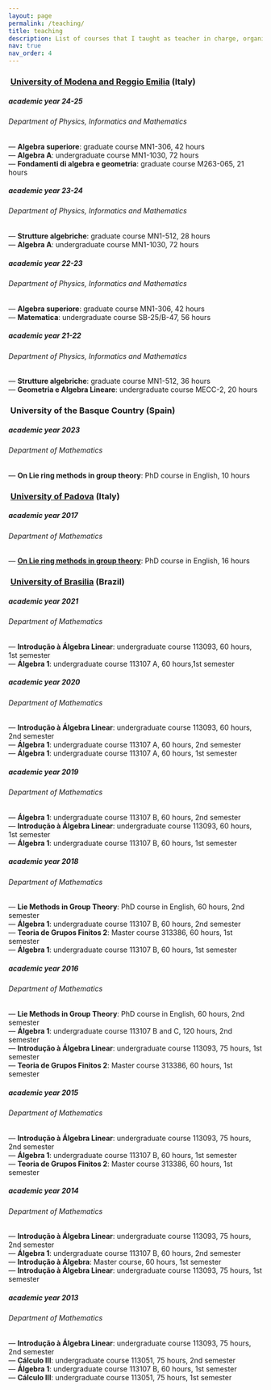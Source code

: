 ```yaml
---
layout: page
permalink: /teaching/
title: teaching
description: List of courses that I taught as teacher in charge, organized by universities.
nav: true
nav_order: 4
---
```



<h3 class="mt-4"><i class="fa-solid fa-building-columns" style="color:var(--global-theme-color)">‌</i> <a href="https://moodle.unimore.it/">University of Modena and Reggio Emilia</a> (Italy)</h3>

<div class="card mt-3">
  <div class="p-3">
    <div class="row">
      <div class="col-sm-10">
        <h5 class="font-weight-bold">academic year 24-25</h5>
      </div>
      <div class="col-sm-2 text-left text-sm-right">
      </div>
    </div>
    <h6 class="font-italic mt-2 mt-sm-0">Department of Physics, Informatics and Mathematics</h6>
      — <b>Algebra superiore</b>: graduate course MN1-306, 42 hours <br>
      — <b>Algebra A</b>: undergraduate course MN1-1030, 72 hours <br> 
      — <b>Fondamenti di algebra e geometria</b>: graduate course M263-065, 21 hours 
  </div>
</div>
<div class="card mt-3">
  <div class="p-3">
    <div class="row">
      <div class="col-sm-10">
        <h5 class="font-weight-bold">academic year 23-24</h5>
      </div>
      <div class="col-sm-2 text-left text-sm-right">
      </div>
    </div>
    <h6 class="font-italic mt-2 mt-sm-0">Department of Physics, Informatics and Mathematics</h6>
      — <b>Strutture algebriche</b>: graduate course MN1-512, 28 hours <br>
      — <b>Algebra A</b>: undergraduate course MN1-1030, 72 hours <br>
  </div>
</div>
<div class="card mt-3">
  <div class="p-3">
    <div class="row">
      <div class="col-sm-10">
        <h5 class="font-weight-bold">academic year 22-23</h5>
      </div>
      <div class="col-sm-2 text-left text-sm-right">
      </div>
    </div>
    <h6 class="font-italic mt-2 mt-sm-0">Department of Physics, Informatics and Mathematics</h6>
      — <b>Algebra superiore</b>: graduate course MN1-306, 42 hours <br>
      — <b>Matematica</b>: undergraduate course SB-25/B-47, 56 hours <br> 
  </div>
</div>
<div class="card mt-3">
  <div class="p-3">
    <div class="row">
      <div class="col-sm-10">
        <h5 class="font-weight-bold">academic year 21-22</h5>
      </div>
      <div class="col-sm-2 text-left text-sm-right">
      </div>
    </div>
    <h6 class="font-italic mt-2 mt-sm-0">Department of Physics, Informatics and Mathematics</h6>
      — <b>Strutture algebriche</b>: graduate course MN1-512, 36 hours <br>
      — <b>Geometria e Algebra Lineare</b>: undergraduate course MECC-2, 20 hours <br>
  </div>
</div>


<h3 class="mt-4" style="color:var(--global-theme-color)"> <i class="fa-solid fa-building-columns" style="color:var(--global-theme-color)">‌</i>  University of the Basque Country <span style="color:var(--global-text-color)">(Spain)</span> </h3>

<div class="card mt-3">
  <div class="p-3">
    <div class="row">
      <div class="col-sm-10">
        <h5 class="font-weight-bold">academic year 2023</h5>
      </div>
      <div class="col-sm-2 text-left text-sm-right">
      </div>
    </div>
    <h6 class="font-italic mt-2 mt-sm-0">Department of Mathematics</h6>
      — <b>On Lie ring methods in group theory</b>: PhD course in English, 10 hours
  </div>
 </div> 


<h3 class="mt-4"><i class="fa-solid fa-building-columns" style="color:var(--global-theme-color)">‌</i> <a href="https://dottorato.math.unipd.it/current_activity/past_courses">University of Padova</a> (Italy) </h3>

<div class="card mt-3">
  <div class="p-3">
    <div class="row">
      <div class="col-sm-10">
        <h5 class="font-weight-bold">academic year 2017</h5>
      </div>
      <div class="col-sm-2 text-left text-sm-right">
      </div>
    </div>
    <h6 class="font-italic mt-2 mt-sm-0">Department of Mathematics</h6>
     — <b><a href="https://www.math.unipd.it/~dottmath/corsi2018/Acciarri.pdf">On Lie ring methods in group theory</a></b>: PhD course in English, 16 hours
  </div>
 </div> 


<h3 class="mt-4"><i class="fa-solid fa-building-columns" style="color:var(--global-theme-color)">‌</i> <a href="https://moodle.mat.unb.br/?lang=pt_br">University of Brasilia</a> (Brazil)</h3>

<div class="card mt-3">
  <div class="p-3">
    <div class="row">
      <div class="col-sm-10">
        <h5 class="font-weight-bold">academic year 2021</h5>
      </div>
      <div class="col-sm-2 text-left text-sm-right">
      </div>
    </div>
    <h6 class="font-italic mt-2 mt-sm-0">Department of Mathematics</h6>
      — <b>Introdução à Álgebra Linear</b>: undergraduate course 113093, 60 hours, 1st semester<br>
      — <b>Álgebra 1</b>: undergraduate course 113107 A, 60 hours,1st semester <br>
  </div>
</div>
<div class="card mt-3">
  <div class="p-3">
    <div class="row">
      <div class="col-sm-10">
        <h5 class="font-weight-bold">academic year 2020</h5>
      </div>
      <div class="col-sm-2 text-left text-sm-right">
      </div>
    </div>
    <h6 class="font-italic mt-2 mt-sm-0">Department of Mathematics</h6>
      — <b>Introdução à Álgebra Linear</b>: undergraduate course 113093, 60 hours, 2nd semester<br>
      — <b>Álgebra 1</b>: undergraduate course 113107 A, 60 hours, 2nd semester <br>
      — <b>Álgebra 1</b>: undergraduate course 113107 A, 60 hours, 1st semester <br>
  </div>
</div>
<div class="card mt-3">
  <div class="p-3">
    <div class="row">
      <div class="col-sm-10">
        <h5 class="font-weight-bold">academic year 2019</h5>
      </div>
      <div class="col-sm-2 text-left text-sm-right">
      </div>
    </div>
    <h6 class="font-italic mt-2 mt-sm-0">Department of Mathematics</h6>
      — <b>Álgebra 1</b>: undergraduate course 113107 B, 60 hours, 2nd semester <br>
      — <b>Introdução à Álgebra Linear</b>: undergraduate course 113093, 60 hours, 1st semester<br>
      — <b>Álgebra 1</b>: undergraduate course 113107 B, 60 hours, 1st semester <br>
  </div>
</div>
<div class="card mt-3">
  <div class="p-3">
    <div class="row">
      <div class="col-sm-10">
        <h5 class="font-weight-bold">academic year 2018</h5>
      </div>
      <div class="col-sm-2 text-left text-sm-right">
      </div>
    </div>
    <h6 class="font-italic mt-2 mt-sm-0">Department of Mathematics</h6>
     — <b>Lie Methods in Group Theory</b>: PhD course in English, 60 hours, 2nd semester <br>
     — <b>Álgebra 1</b>: undergraduate course 113107 B, 60 hours, 2nd semester <br>
     — <b>Teoria de Grupos Finitos 2</b>: Master course 313386, 60 hours, 1st semester<br>
     — <b>Álgebra 1</b>: undergraduate course 113107 B, 60 hours, 1st semester <br>
  </div>
</div>
<div class="card mt-3">
  <div class="p-3">
    <div class="row">
      <div class="col-sm-10">
        <h5 class="font-weight-bold">academic year 2016</h5>
      </div>
      <div class="col-sm-2 text-left text-sm-right">
      </div>
    </div>
    <h6 class="font-italic mt-2 mt-sm-0">Department of Mathematics</h6>
      — <b>Lie Methods in Group Theory</b>: PhD course in English, 60 hours, 2nd semester <br>
      — <b>Álgebra 1</b>: undergraduate course 113107 B and C, 120 hours, 2nd semester <br>
      — <b>Introdução à Álgebra Linear</b>: undergraduate course 113093, 75 hours, 1st semester<br>
      — <b>Teoria de Grupos Finitos 2</b>: Master course 313386, 60 hours, 1st semester <br>
  </div>
</div>
<div class="card mt-3">
  <div class="p-3">
    <div class="row">
      <div class="col-sm-10">
        <h5 class="font-weight-bold">academic year 2015</h5>
      </div>
      <div class="col-sm-2 text-left text-sm-right">
      </div>
    </div>
    <h6 class="font-italic mt-2 mt-sm-0">Department of Mathematics</h6>
      — <b>Introdução à Álgebra Linear</b>: undergraduate course 113093, 75 hours, 2nd semester <br>
      — <b>Álgebra 1</b>: undergraduate course 113107 B, 60 hours, 1st semester<br>
      — <b>Teoria de Grupos Finitos 2</b>: Master course 313386, 60 hours, 1st semester <br>
  </div>
</div>
<div class="card mt-3">
  <div class="p-3">
    <div class="row">
      <div class="col-sm-10">
        <h5 class="font-weight-bold">academic year 2014</h5>
      </div>
      <div class="col-sm-2 text-left text-sm-right">
      </div>
    </div>
    <h6 class="font-italic mt-2 mt-sm-0">Department of Mathematics</h6>
      — <b>Introdução à Álgebra Linear</b>: undergraduate course 113093, 75 hours, 2nd semester <br>
      — <b>Álgebra 1</b>: undergraduate course 113107 B, 60 hours, 2nd semester<br>
      — <b>Introdução à Álgebra</b>: Master course, 60 hours, 1st semester<br>
      — <b>Introdução à Álgebra Linear</b>: undergraduate course 113093, 75 hours, 1st semester <br>
  </div>
</div>
<div class="card mt-3">
  <div class="p-3">
    <div class="row">
      <div class="col-sm-10">
        <h5 class="font-weight-bold">academic year 2013</h5>
      </div>
      <div class="col-sm-2 text-left text-sm-right">
      </div>
    </div>
    <h6 class="font-italic mt-2 mt-sm-0">Department of Mathematics</h6>
      — <b>Introdução à Álgebra Linear</b>: undergraduate course 113093, 75 hours, 2nd semester <br>
      — <b>Cálculo III</b>: undergraduate course 113051, 75 hours, 2nd semester<br>
      — <b>Álgebra 1</b>: undergraduate course 113107 B, 60 hours, 1st semester<br>
      — <b>Cálculo III</b>: undergraduate course 113051, 75 hours, 1st semester <br>
  </div>
</div>


<!--- 
commenti
-->
